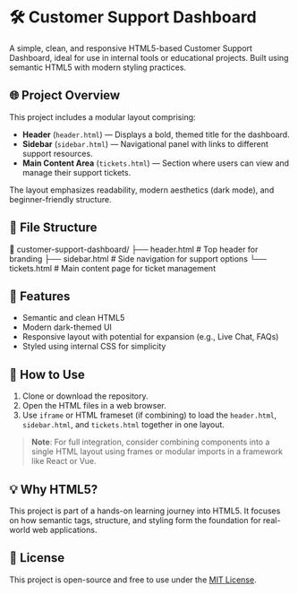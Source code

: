# 🛠️ Customer Support Dashboard

A simple, clean, and responsive HTML5-based Customer Support Dashboard, ideal for use in internal tools or educational projects. Built using semantic HTML5 with modern styling practices.

## 🌐 Project Overview

This project includes a modular layout comprising:
- **Header** (`header.html`) — Displays a bold, themed title for the dashboard.
- **Sidebar** (`sidebar.html`) — Navigational panel with links to different support resources.
- **Main Content Area** (`tickets.html`) — Section where users can view and manage their support tickets.

The layout emphasizes readability, modern aesthetics (dark mode), and beginner-friendly structure.

## 🧱 File Structure

📁 customer-support-dashboard/
├── header.html # Top header for branding
├── sidebar.html # Side navigation for support options
└── tickets.html # Main content page for ticket management


## 🎯 Features

- Semantic and clean HTML5
- Modern dark-themed UI
- Responsive layout with potential for expansion (e.g., Live Chat, FAQs)
- Styled using internal CSS for simplicity

## 🚀 How to Use

1. Clone or download the repository.
2. Open the HTML files in a web browser.
3. Use `iframe` or HTML frameset (if combining) to load the `header.html`, `sidebar.html`, and `tickets.html` together in one layout.

> **Note**: For full integration, consider combining components into a single HTML layout using frames or modular imports in a framework like React or Vue.

## 💡 Why HTML5?

This project is part of a hands-on learning journey into HTML5. It focuses on how semantic tags, structure, and styling form the foundation for real-world web applications.

## 📄 License

This project is open-source and free to use under the [MIT License](https://opensource.org/licenses/MIT).

